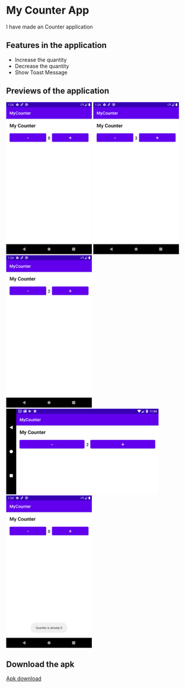 # My Counter App

I have made an Counter application

## Features in the application

- Increase the quantity
- Decrease the quantity
- Show Toast Message 

## Previews of the application

<img title="" src="https://github.com/abhishek123-bit/CDN/blob/main/MyCounter/01.png?raw=true" alt="" width="231">
<img title="" src="https://github.com/abhishek123-bit/CDN/blob/main/MyCounter/02.png?raw=true" alt="" width="231">
<img title="" src="https://github.com/abhishek123-bit/CDN/blob/main/MyCounter/03.png?raw=true" alt="" width="231">
<img title="" src="https://github.com/abhishek123-bit/CDN/blob/main/MyCounter/04.png?raw=true" alt="" height="231">
<img title="" src="https://github.com/abhishek123-bit/CDN/blob/main/MyCounter/05.png?raw=true" alt="" width="231">

## Download the apk

[Apk download](https://github.com/abhishek123-bit/Counter-App/releases/download/0.0.1/app-debug.apk)






